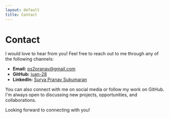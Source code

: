 ```yaml
---
layout: default
title: Contact
---
```

# Contact

I would love to hear from you! Feel free to reach out to me through any of the following channels:

- **Email:** [ps2pranav@gmail.com](mailto:ps2pranav@gmail.com)
- **GitHub:** [juan-28](https://github.com/juan-28)
- **LinkedIn:** [Surya Pranav Sukumaran](https://www.linkedin.com/in/surya-pranav-s-a9064a140/)

You can also connect with me on social media or follow my work on GitHub. I'm always open to discussing new projects, opportunities, and collaborations.

Looking forward to connecting with you!

